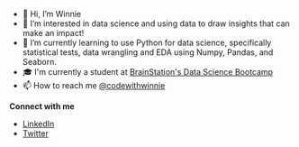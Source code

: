 - 👋 Hi, I’m Winnie
- 👀 I’m interested in data science and using data to draw insights that can make an impact! 
- 🌱 I’m currently learning to use Python for data science, specifically statistical tests, data wrangling and EDA using Numpy, Pandas, and Seaborn. 
- 🎓 I'm currently a student at [BrainStation's Data Science Bootcamp](https://brainstation.io/course/online/remote-data-science-bootcamp)
- 📫 How to reach me [@codewithwinnie](https://twitter.com/codewithwinnie)

**Connect with me**
- [LinkedIn](https://www.linkedin.com/in/zhang-winnie/)
- [Twitter](https://twitter.com/codewithwinnie)

<!---
winniez98/winniez98 is a ✨ special ✨ repository because its `README.md` (this file) appears on your GitHub profile.
You can click the Preview link to take a look at your changes.
--->
